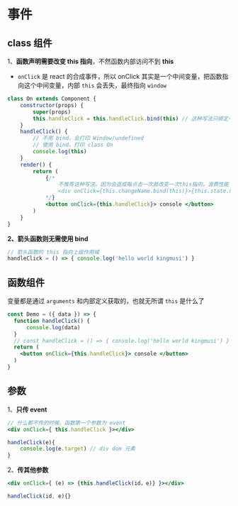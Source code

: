 # 事件

## class 组件

1、**函数声明需要改变 this 指向**，不然函数内部访问不到 **this**

- `onClick` 是 react 的合成事件，所以 onClick 其实是一个中间变量，把函数指向这个中间变量，内部 `this` 会丢失，最终指向 `window`

```jsx
class On extends Component {
    constructor(props) {
        super(props)
        this.handleClick = this.handleClick.bind(this) // 这种写法只绑定一次，性能更好
    }
    handleClick() {
        // 不用 bind，会打印 Window/undefined
        // 使用 bind，打印 class On
        console.log(this)
    }
    render() {
        return (
            {/*
            	不推荐这种写法，因为会造成每点击一次就改变一次this指向，浪费性能
            	<div onClick={this.changeName.bind(this)}>{this.state.name}</div> 
            */}
            <button onClick={this.handleClick}> console </button>
        )
    }
}
```

**2、箭头函数则无需使用 bind**

```jsx
// 箭头函数的 this 指向上级作用域
handleClick = () => { console.log('hello world kingmusi') }
```

## 函数组件

变量都是通过 `arguments` 和内部定义获取的，也就无所谓 `this` 是什么了

```jsx
const Demo = ({ data }) => {
  function handleClick() {
      console.log(data)
  }
  // const handleClick = () => { console.log('hello world kingmusi') }
  return (
    <button onClick={this.handleClick}> console </button>
  )
}
```

## 参数

1、**只传 event**

```jsx
// 什么都不传的时候，函数第一个参数为 event
<div onClick={ this.handleClick }></div>

handleClick(e){
    console.log(e.target) // div dom 元素
}
```

2、**传其他参数**

```jsx
<div onClick={ (e) => {this.handleClick(id，e)} }></div>

handleClick(id, e){}
```